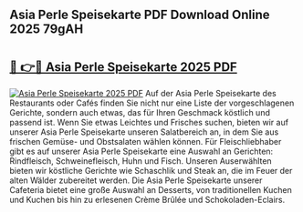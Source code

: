 ## Asia Perle Speisekarte PDF Download Online 2025 79gAH

# <h2><a href="http://gcc9xp7.nevu.top/?p=Asia+Perle+Speisekarte">🔗 👉🔴 Asia Perle Speisekarte 2025 PDF</a></h2>

[![Asia Perle Speisekarte 2025 PDF](https://i.imgur.com/dBaPXMq.png)](http://gcc9xp7.nevu.top/?p=Asia+Perle+Speisekarte)
Auf der Asia Perle Speisekarte des Restaurants oder Cafés finden Sie nicht nur eine Liste der vorgeschlagenen Gerichte, sondern auch etwas, das für Ihren Geschmack köstlich und passend ist. Wenn Sie etwas Leichtes und Frisches suchen, bieten wir auf unserer Asia Perle Speisekarte unseren Salatbereich an, in dem Sie aus frischen Gemüse- und Obstsalaten wählen können. Für Fleischliebhaber gibt es auf unserer Asia Perle Speisekarte eine Auswahl an Gerichten: Rindfleisch, Schweinefleisch, Huhn und Fisch. Unseren Auserwählten bieten wir köstliche Gerichte wie Schaschlik und Steak an, die im Feuer der alten Wälder zubereitet werden. Die Asia Perle Speisekarte unserer Cafeteria bietet eine große Auswahl an Desserts, von traditionellen Kuchen und Kuchen bis hin zu erlesenen Crème Brûlée und Schokoladen-Eclairs.
